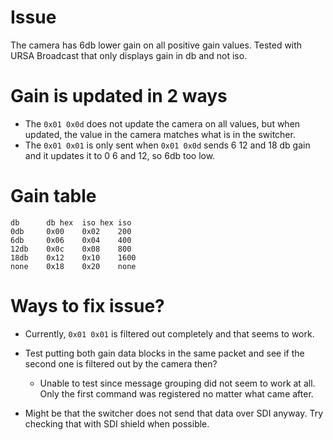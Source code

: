 # Issue
The camera has 6db lower gain on all positive gain values.
Tested with URSA Broadcast that only displays gain in db and not iso.

# Gain is updated in 2 ways
* The `0x01 0x0d` does not update the camera on all values, but when updated, the value in the camera matches what is in the switcher.
* The `0x01 0x01` is only sent when `0x01 0x0d` sends 6 12 and 18 db gain and it updates it to 0 6 and 12, so 6db too low.

# Gain table
```
db	 	db hex 	iso hex	iso
0db		0x00 	0x02	200
6db 	0x06 	0x04	400
12db 	0x0c 	0x08	800
18db 	0x12 	0x10	1600
none	0x18 	0x20	none
```

# Ways to fix issue?
* Currently, `0x01 0x01` is filtered out completely and that seems to work.

* Test putting both gain data blocks in the same packet and see if the second one is filtered out by the camera then?
	* Unable to test since message grouping did not seem to work at all. Only the first command was registered no matter what came after.

* Might be that the switcher does not send that data over SDI anyway. Try checking that with SDI shield when possible.
